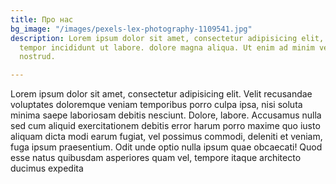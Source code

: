 ```yaml
---
title: Про нас
bg_image: "/images/pexels-lex-photography-1109541.jpg"
description: Lorem ipsum dolor sit amet, consectetur adipisicing elit, sed do eiusmod
  tempor incididunt ut labore. dolore magna aliqua. Ut enim ad minim veniam, quis
  nostrud.

---
```

Lorem ipsum dolor sit amet, consectetur adipisicing elit. Velit recusandae voluptates doloremque veniam temporibus porro culpa ipsa, nisi soluta minima saepe laboriosam debitis nesciunt. Dolore, labore. Accusamus nulla sed cum aliquid exercitationem debitis error harum porro maxime quo iusto aliquam dicta modi earum fugiat, vel possimus commodi, deleniti et veniam, fuga ipsum praesentium. Odit unde optio nulla ipsum quae obcaecati! Quod esse natus quibusdam asperiores quam vel, tempore itaque architecto ducimus expedita